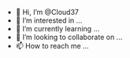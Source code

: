 - 👋 Hi, I’m @Cloud37
- 👀 I’m interested in ...
- 🌱 I’m currently learning ...
- 💞️ I’m looking to collaborate on ...
- 📫 How to reach me ...

<!---
chazard-louan/chazard-louan is a ✨ special ✨ repository because its `README.md` (this file) appears on your GitHub profile.
You can click the Preview link to take a look at your changes.
--->

